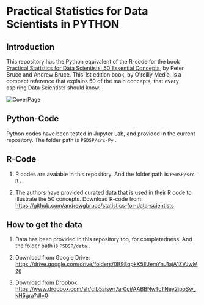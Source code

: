 # Practical Statistics for Data Scientists in PYTHON

## Introduction

This repository has the Python equivalent of the R-code for the book [Practical Statistics for Data Scientists: 50 Essential Concepts](https://www.amazon.com/Practical-Statistics-Data-Scientists-Essential/dp/1491952962), by Peter Bruce and Andrew Bruce. This 1st edition book, by O'reilly Media, is a compact reference that explains 50 of the main concepts, that every aspiring Data Scientists should know.

![CoverPage](https://images-na.ssl-images-amazon.com/images/I/512lbb4iOyL._SX379_BO1,204,203,200_.jpg)

## Python-Code

Python codes have been tested in Jupyter Lab, and provided in the current repository. The folder path is `PSDSP/src-Py` .

## R-Code

1. R codes are avaiable in this repository. And the folder path is `PSDSP/src-R` .

2. The authors have provided curated data that is used in their R code to illustrate the 50 concepts.
   Download R-code from: https://github.com/andrewgbruce/statistics-for-data-scientists

## How to get the data

1. Data has been provided in this repository too, for completedness. And the folder path is `PSDSP/data` .
2. Download from Google Drive: https://drive.google.com/drive/folders/0B98qpkK5EJemYnJ1ajA1ZVJwMzg

3. Download from Dropbox: https://www.dropbox.com/sh/clb5aiswr7ar0ci/AABBNwTcTNey2ipoSw_kH5gra?dl=0